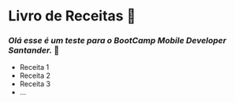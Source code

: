 # Livro de Receitas :book:
### *Olá esse é um teste  para o BootCamp Mobile Developer Santander.* :red_circle:
 - Receita 1
 - Receita 2
 - Receita 3
 - ...
